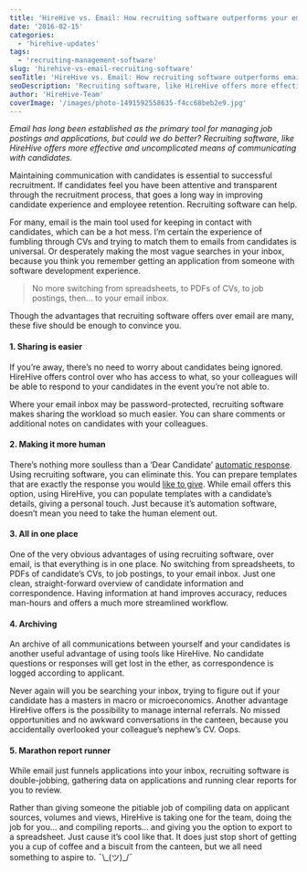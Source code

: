 ```yaml
---
title: 'HireHive vs. Email: How recruiting software outperforms your email hiring process'
date: '2016-02-15'
categories:
  - 'hirehive-updates'
tags:
  - 'recruiting-management-software'
slug: 'hirehive-vs-email-recruiting-software'
seoTitle: 'HireHive vs. Email: How recruiting software outperforms email hiring'
seoDescription: 'Recruiting software, like HireHive offers more effective and uncomplicated means of communicating with candidates than email.'
author: 'HireHive-Team'
coverImage: '/images/photo-1491592558635-f4cc68beb2e9.jpg'
---
```


_Email has long been established as the primary tool for managing job postings and applications, but could we do better? Recruiting software, like HireHive offers more effective and uncomplicated means of communicating with candidates._

Maintaining communication with candidates is essential to successful recruitment. If candidates feel you have been attentive and transparent through the recruitment process, that goes a long way in improving candidate experience and employee retention. Recruiting software can help.

For many, email is the main tool used for keeping in contact with candidates, which can be a hot mess. I’m certain the experience of fumbling through CVs and trying to match them to emails from candidates is universal. Or desperately making the most vague searches in your inbox, because you think you remember getting an application from someone with software development experience.

> No more switching from spreadsheets, to PDFs of CVs, to job postings, then... to your email inbox.

Though the advantages that recruiting software offers over email are many, these five should be enough to convince you.

#### **1\. Sharing is easier**

If you’re away, there’s no need to worry about candidates being ignored. HireHive offers control over who has access to what, so your colleagues will be able to respond to your candidates in the event you’re not able to.

Where your email inbox may be password-protected, recruiting software makes sharing the workload so much easier. You can share comments or additional notes on candidates with your colleagues.

#### **2\. Making it more human**

There’s nothing more soulless than a ‘Dear Candidate’ [automatic response](http://tcgen.com/is-your-recruiting-process-damaging-your-brand/#.Vq6Ks_mLTIU). Using recruiting software, you can eliminate this. You can prepare templates that are exactly the response you would [like to give](http://www.newsweek.com/career/job-application-auto-response-will-actually-make-you-happy). While email offers this option, using HireHive, you can populate templates with a candidate’s details, giving a personal touch. Just because it’s automation software, doesn’t mean you need to take the human element out.

#### **3\. All in one place**

One of the very obvious advantages of using recruiting software, over email, is that everything is in one place. No switching from spreadsheets, to PDFs of candidate’s CVs, to job postings, to your email inbox. Just one clean, straight-forward overview of candidate information and correspondence. Having information at hand improves accuracy, reduces man-hours and offers a much more streamlined workflow.

#### **4\. Archiving**

An archive of all communications between yourself and your candidates is another useful advantage of using tools like HireHive. No candidate questions or responses will get lost in the ether, as correspondence is logged according to applicant.

Never again will you be searching your inbox, trying to figure out if your candidate has a masters in macro or microeconomics. Another advantage HireHive offers is the possibility to manage internal referrals. No missed opportunities and no awkward conversations in the canteen, because you accidentally overlooked your colleague’s nephew’s CV. Oops.

#### **5\. Marathon report runner**

While email just funnels applications into your inbox, recruiting software is double-jobbing, gathering data on applications and running clear reports for you to review.

Rather than giving someone the pitiable job of compiling data on applicant sources, volumes and views, HireHive is taking one for the team, doing the job for you… and compiling reports… and giving you the option to export to a spreadsheet. Just cause it’s cool like that. It does just stop short of getting you a cup of coffee and a biscuit from the canteen, but we all need something to aspire to. ¯\\\_(ツ)\_/¯
